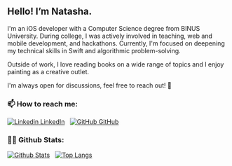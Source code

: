 ## Hello! I’m Natasha. 
I'm an iOS developer with a Computer Science degree from BINUS University. During college, I was actively involved in teaching, web and mobile development, and hackathons. Currently, I'm focused on deepening my technical skills in Swift and algorithmic problem-solving.

Outside of work, I love reading books on a wide range of topics and I enjoy painting as a creative outlet.

I'm always open for discussions, feel free to reach out! 🐥

### 📫 How to reach me:
[![Linkedin](https://i.stack.imgur.com/gVE0j.png) LinkedIn](https://www.linkedin.com/in/natasharadika/)
&nbsp;
[![GitHub](https://i.stack.imgur.com/tskMh.png) GitHub](https://github.com/tashagrc/)

### 👩‍💻 Github Stats:
[![Github Stats](https://github-readme-stats.vercel.app/api?username=tashagrc)](https://github.com/tashagrc) 
&nbsp;
[![Top Langs](https://github-readme-stats.vercel.app/api/top-langs/?username=tashagrc&layout=compact)](https://github.com/tashagrc)

  

